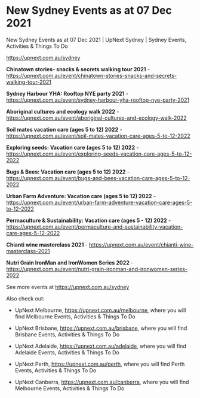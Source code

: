 # New Sydney Events as at 07 Dec 2021
New Sydney Events as at 07 Dec 2021 | UpNext Sydney | Sydney Events, Activities &amp; Things To Do

https://upnext.com.au/sydney


**Chinatown stories- snacks & secrets walking tour 2021** - https://upnext.com.au/event/chinatown-stories-snacks-and-secrets-walking-tour-2021

**Sydney Harbour YHA: Rooftop NYE party 2021** - https://upnext.com.au/event/sydney-harbour-yha-rooftop-nye-party-2021

**Aboriginal cultures and ecology walk 2022** - https://upnext.com.au/event/aboriginal-cultures-and-ecology-walk-2022

**Soil mates vacation care (ages 5 to 12) 2022** - https://upnext.com.au/event/soil-mates-vacation-care-ages-5-to-12-2022

**Exploring seeds: Vacation care (ages 5 to 12) 2022** - https://upnext.com.au/event/exploring-seeds-vacation-care-ages-5-to-12-2022

**Bugs & Bees: Vacation care (ages 5 to 12) 2022** - https://upnext.com.au/event/bugs-and-bees-vacation-care-ages-5-to-12-2022

**Urban Farm Adventure: Vacation care (ages 5 to 12) 2022** - https://upnext.com.au/event/urban-farm-adventure-vacation-care-ages-5-to-12-2022

**Permaculture & Sustainability: Vacation care (ages 5 - 12) 2022** - https://upnext.com.au/event/permaculture-and-sustainability-vacation-care-ages-5-12-2022

**Chianti wine masterclass 2021** - https://upnext.com.au/event/chianti-wine-masterclass-2021

**Nutri Grain IronMan and IronWomen Series 2022** - https://upnext.com.au/event/nutri-grain-ironman-and-ironwomen-series-2022



See more events at https://upnext.com.au/sydney


Also check out:

* UpNext Melbourne, https://upnext.com.au/melbourne, where you will find Melbourne Events, Activities & Things To Do

* UpNext Brisbane, https://upnext.com.au/brisbane, where you will find Brisbane Events, Activities & Things To Do

* UpNext Adelaide, https://upnext.com.au/adelaide, where you will find Adelaide Events, Activities & Things To Do

* UpNext Perth, https://upnext.com.au/perth, where you will find Perth Events, Activities & Things To Do

* UpNext Canberra, https://upnext.com.au/canberra, where you will find Melbourne Events, Activities & Things To Do
